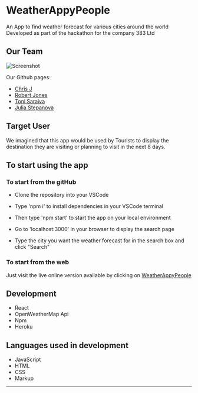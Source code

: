 # WeatherAppyPeople 

An App to find weather forecast for various cities around the world
Developed as part of the hackathon for the company 383 Ltd

## Our Team

![Screenshot](https://github.com/theusufructuary/weatherappypeople/blob/main/pictures/team10.png)


Our Github pages:

- [Chris J](https://github.com/theusufructuary)
- [Robert Jones](https://github.com/RobertHJones)
- [Toni Saraiva](https://github.com/Tonisaraiva)
- [Julia Stepanova](https://github.com/julija777)




## Target User

We imagined that this app would be used by Tourists to display the destination they are visiting or planning to visit in the next 8 days.


## To start using the app


### To start from the gitHub

- Clone the repository into your VSCode 

- Type 'npm i' to install dependencies in your VSCode terminal

- Then type 'npm start' to start the app on your local environment

- Go to 'localhost:3000' in your browser to display the search page

- Type the city you want the weather forecast for in the search box and click "Search"



### To start from the web

Just visit the live online version available by clicking on [WeatherAppyPeople](https://weather-app-team10.herokuapp.com/)

## Development 
- React
- OpenWeatherMap Api
- Npm
- Heroku


## Languages used in development
- JavaScript
- HTML
- CSS
- Markup
---
